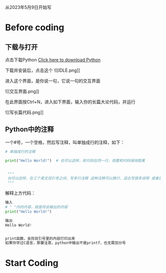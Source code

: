 从2023年5月9日开始写

# Before coding

## 下载与打开

点击下载Python
[Click here to download Python](https://www.python.org/downloads/)


下载并安装后，点击这个
![[IDLE.png]]

进入这个界面，是你说一句，它说一句的交互界面

![[交互界面.png]]



在此界面按Ctrl+N，进入如下界面，输入你的长篇大论代码，并运行

![[写长篇代码.png]]




## Python中的注释

一个#号，一个空格，然后写注释，叫单独成行的注释，如下：
```python
# 单独成行的注释

print("Hello World!")  # 也可以这样，和代码在同一行，但要和代码保持距离


 """ 
 也可以这样，在三个英文双引号之间，写多行注释 这种注释可以换行，适合写很多说明 或者在代码中发表长篇演讲 
 """
```



解释上方代码：
```python
输入 
# " "内的内容，就是将会输出的内容 
print("Hello World!") 

输出 
Hello World!


print函数，会将双引号里的内容打印出来
如果你学过C语言，那要注意，python中输出不是printf，也无需加分号
```




# Start Coding